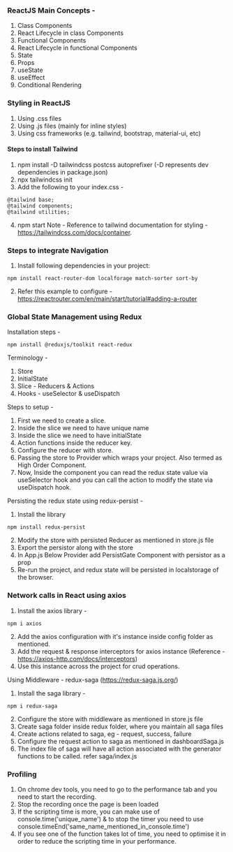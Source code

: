 ### ReactJS Main Concepts -
1. Class Components
2. React Lifecycle in class Components
3. Functional Components
4. React Lifecycle in functional Components
5. State
6. Props
7. useState
8. useEffect
9. Conditional Rendering

### Styling in ReactJS
1. Using .css files
2. Using .js files (mainly for inline styles)
3. Using css frameworks (e.g. tailwind, bootstrap, material-ui, etc)

#### Steps to install Tailwind
1. npm install -D tailwindcss postcss autoprefixer (-D represents dev dependencies in package.json)
2. npx tailwindcss init
3. Add the following to your index.css - 
```
@tailwind base;
@tailwind components;
@tailwind utilities;
```
4. npm start
Note - 
Reference to tailwind documentation for styling - https://tailwindcss.com/docs/container.
### Steps to integrate Navigation
1. Install following dependencies in your project:
```
npm install react-router-dom localforage match-sorter sort-by
```
2. Refer this example to configure - https://reactrouter.com/en/main/start/tutorial#adding-a-router

### Global State Management using Redux
Installation steps - 
```
npm install @reduxjs/toolkit react-redux
```
Terminology -
1. Store
2. InitialState
3. Slice - Reducers & Actions
4. Hooks - useSelector & useDispatch

Steps to setup - 
1. First we need to create a slice.
2. Inside the slice we need to have unique name
3. Inside the slice we need to have initialState
4. Action functions inside the reducer key.
5. Configure the reducer with store.
6. Passing the store to Provider which wraps your project. Also termed as High Order Component.
7. Now, Inside the component you can read the redux state value via useSelector hook and you can call the action to modify the state via useDispatch hook.

Persisting the redux state using redux-persist - 
1. Install the library 
```
npm install redux-persist
```
2. Modify the store with persisted Reducer as mentioned in store.js file
3. Export the persistor along with the store
4. In App.js Below Provider add PersistGate Component with persistor as a prop
5. Re-run the project, and redux state will be persisted in localstorage of the browser.

### Network calls in React using axios
1. Install the axios library -
```
npm i axios
```
2. Add the axios configuration with it's instance inside config folder as mentioned.
3. Add the request & response interceptors for axios instance (Reference - https://axios-http.com/docs/interceptors)
4. Use this instance across the project for crud operations.

Using Middleware - redux-saga (https://redux-saga.js.org/)
1. Install the saga library -
```
npm i redux-saga
```
2. Configure the store with middleware as mentioned in store.js file
3. Create saga folder inside redux folder, where you maintain all saga files
4. Create actions related to saga, eg - request, success, failure
5. Configure the request action to saga as mentioned in dashboardSaga.js
6. The index file of saga will have all action associated with the generator functions to be called. refer saga/index.js

### Profiling
1. On chrome dev tools, you need to go to the performance tab and you need to start the recording.
2. Stop the recording once the page is been loaded
3. If the scripting time is more, you can make use of console.time('unique_name') & to stop the timer you need to use console.timeEnd('same_name_mentioned_in_console.time')
4. If you see one of the function takes lot of time, you need to optimise it in order to reduce the scripting time in your performance.